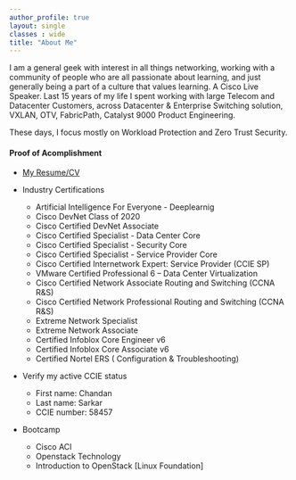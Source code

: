 ```yaml
---
author_profile: true
layout: single
classes : wide
title: "About Me"
---
```


I am a general geek with interest in all things networking, working with a community of people who are all passionate about learning, and just generally being a part of a culture that values learning. A Cisco Live Speaker. Last 15 years of my life I spent working with large Telecom and Datacenter Customers, across Datacenter & Enterprise Switching solution, VXLAN, OTV, FabricPath, Catalyst 9000 Product Engineering. 

These days, I focus mostly on Workload Protection and Zero Trust Security.

#### Proof of Acomplishment
* [My Resume/CV][1]
* Industry Certifications
    * Artificial Intelligence For Everyone -  Deeplearnig
    * Cisco DevNet Class of 2020
    * Cisco Certified DevNet Associate 
    * Cisco Certified Specialist - Data Center Core 
    * Cisco Certified Specialist - Security Core 
    * Cisco Certified Specialist - Service Provider Core
    * Cisco Certified Internetwork Expert: Service Provider (CCIE SP)
    * VMware Certified Professional 6 – Data Center Virtualization
    * Cisco Certified Network Associate Routing and Switching (CCNA R&S)
    * Cisco Certified Network Professional Routing and Switching (CCNA R&S)
    * Extreme Network Specialist
    * Extreme Network Associate
    * Certified Infoblox Core Engineer v6
    * Certified Infoblox Core Associate v6
    * Certified Nortel ERS ( Configuration & Troubleshooting)
    
* Verify my active CCIE status
    * First name: Chandan
    * Last name: Sarkar
    * CCIE number: 58457

* Bootcamp
    * Cisco ACI
    * Openstack Technology
    * Introduction to OpenStack [Linux Foundation]


<!------------------------------- FOOTER --------------------------------->

[1]: /doc/resume.pdf
[2]: mailto:peter@pwills.com

